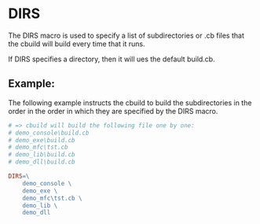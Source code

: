 # DIRS
The DIRS macro is used to specify a list of subdirectories or .cb files that the cbuild will build every time that it runs.

If DIRS specifies a directory, then it will ues the default build.cb.

## Example:
The following example instructs the cbuild to build the subdirectories in the order in the order in which they are specified by the DIRS macro.

``` Makefile
# => cbuild will build the following file one by one:
# demo_console\build.cb
# demo_exe\build.cb
# demo_mfc\tst.cb
# demo_lib\build.cb
# demo_dll\build.cb

DIRS=\
    demo_console \
    demo_exe \
    demo_mfc\tst.cb \
    demo_lib \
    demo_dll
```
